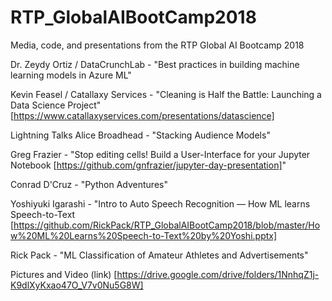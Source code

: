# RTP_GlobalAIBootCamp2018
Media, code, and presentations from the RTP Global AI Bootcamp 2018

Dr. Zeydy Ortiz / DataCrunchLab - "Best practices in building machine learning models in Azure ML"

Kevin Feasel / Catallaxy Services - "Cleaning is Half the Battle: Launching a Data Science Project" [https://www.catallaxyservices.com/presentations/datascience]

Lightning Talks
Alice Broadhead - "Stacking Audience Models"

Greg Frazier - "Stop editing cells! Build a User-Interface for your Jupyter Notebook [https://github.com/gnfrazier/jupyter-day-presentation]"

Conrad D'Cruz - "Python Adventures" 

Yoshiyuki Igarashi - "Intro to Auto Speech Recognition — How ML learns Speech-to-Text [https://github.com/RickPack/RTP_GlobalAIBootCamp2018/blob/master/How%20ML%20Learns%20Speech-to-Text%20by%20Yoshi.pptx]

Rick Pack - "ML Classification of Amateur Athletes and Advertisements"

Pictures and Video (link) [https://drive.google.com/drive/folders/1NnhqZ1j-K9dlXyKxao47O_V7v0Nu5G8W]


